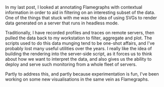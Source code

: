 In my last post, I looked at annotating Flamegraphs with contextual information in order to
aid in filtering on an interesting subset of the data. One of the things that stuck with me
was the idea of using SVGs to render data generated on a server that runs in headless mode.

Traditionally, I have recorded profiles and traces on remote servers, then pulled the data
back to my workstation to filter, aggregate and plot. The scripts used to do this data munging
tend to be one-shot affairs, and I've probably lost many useful utilities over the years. I
really like the idea of building the rendering into the server-side script, as it forces us to 
think about how we want to interpret the data, and also gives us the ability to deploy and serve
such monitoring from a whole fleet of servers.

Partly to address this, and partly because experimentation is fun, I've been working on some
new visualisations in the same vein as Flamegraphs. 



